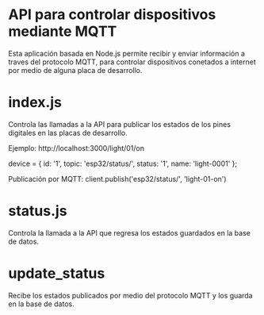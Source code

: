 # API para controlar dispositivos mediante MQTT

Esta aplicación basada en Node.js permite recibir y enviar información a traves del protocolo MQTT, para controlar dispositivos
conetados a internet por medio de alguna placa de desarrollo.


# index.js
Controla las llamadas a la API para publicar los estados de los pines digitales en las placas de desarrollo.

Ejemplo: http://localhost:3000/light/01/on

device = {
  	id: '1',
  	topic: 'esp32/status/',
  	status: '1',
  	name: 'light-0001'
  };
    
Publicación por MQTT: client.publish('esp32/status/', 'light-01-on')

# status.js
Controla la llamada a la API que regresa los estados guardados en la base de datos.

# update_status
Recibe los estados publicados por medio del protocolo MQTT y los guarda en la base de datos.
